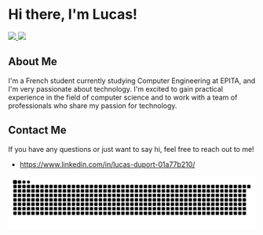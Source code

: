 # Hi there, I'm Lucas!
<div>
 <a href="https://github.com/lucasduport">
 <img height="100em" src="https://github-readme-stats.vercel.app/api?username=lucasduport&show_icons=true&theme=dracula&include_all_commits=true&count_private=true"/>
 <img height="100em" src="https://github-readme-stats.vercel.app/api/top-langs/?username=lucasduport&layout=compact&langs_count=4&theme=dracula"/>
 </a>
</div>
   
## About Me

I'm a French student currently studying Computer Engineering at EPITA, and I'm very passionate about technology. 
I'm excited to gain practical experience in the field of computer science and to work with a team of professionals who share my passion for technology.

## Contact Me
If you have any questions or just want to say hi, feel free to reach out to me!
- https://www.linkedin.com/in/lucas-duport-01a77b210/


![Snake animation](https://github.com/lucasduport/lucasduport/blob/main/funny_github_grid.svg)
